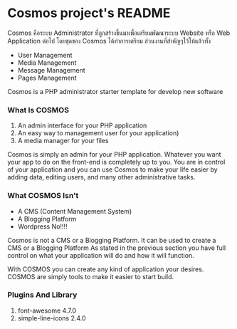 # Cosmos project's README

Cosmos คือระบบ Administrator ที่ถูกสร้างขี้นมาเพื่อเตรียมพัฒนาระบบ Website หรือ Web Application ต่อไป โดยชุดของ Cosmos ได้ทำการเตรียม ส่วนงานที่สำคัญๆไว้ให้แล้วทั้ง

* User Management
* Media Management
* Message Management
* Pages Management

Cosmos is a PHP administrator starter template for develop new software

### What Is COSMOS

1. An admin interface for your PHP application
2. An easy way to management user for your application)
3. A media manager for your files

Cosmos is simply an admin for your PHP application. Whatever you want your app to do on the front-end is completely up to you. You are in control of your application and you can use Cosmos to make your life easier by adding data, editing users, and many other administrative tasks.

### What COSMOS Isn't

* A CMS (Content Management System)
* A Blogging Platform
* Wordpress No!!!!

Cosmos is not a CMS or a Blogging Platform. It can be used to create a CMS or a Blogging Platform As stated in the previous section you have full control on what your application will do and how it will function.

With COSMOS you can create any kind of application your desires. COSMOS are simply tools to make it easier to start build.

### Plugins And Library
1. font-awesome 4.7.0
2. simple-line-icons 2.4.0

